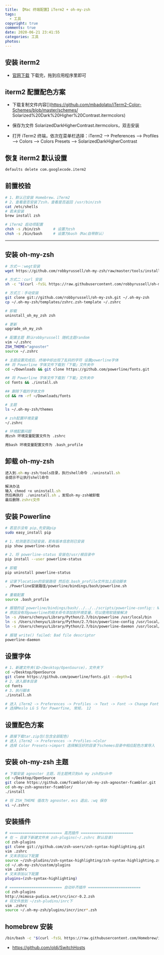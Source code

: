 ```yaml
---
title: 【Mac 终端配置】iTerm2 + oh-my-zsh
tags:
  - 工具
copyright: true
comments: true
date: 2020-06-21 23:41:55
categories: 工具
photos:
---
```


## 安装 iterm2

- [官网下载](https://iterm2.com/)
  下载完，拖到应用程序里即可

## iterm2 配置配色方案

- 下载复制文件内容[](https://github.com/mbadolato/iTerm2-Color-Schemes/blob/master/schemes/
  Solarized%20Dark%20Higher%20Contrast.itermcolors)

- 保存为文件 SolarizedDarkHigherContrast.itermcolors，双击安装

- 打开 iTerm2 终端，依次在菜单栏选择：iTerm2 –> Preferences –> Profiles –> Colors –> Colors Presets –>
  SolarizedDarkHigherContrast

## 恢复 iterm2 默认设置

```bash
defaults delete com.googlecode.iterm2
```

## 前置校验

```bash
# 1、默认已安装 Homebrew、iTerm2
# 2、查看是否安装了zsh，查看是否返回 /usr/bin/zsh
cat /etc/shells
# 若未安装
brew install zsh

# iTerm2 启动项配置
chsh -s /bin/zsh      # 设置为zsh
chsh -s /bin/bash     # 设置为bash（Mac自带默认）
```

---

<!--more-->

## 安装 oh-my-zsh

```bash
# 方式一：wegt安装
wget https://github.com/robbyrussell/oh-my-zsh/raw/master/tools/install.sh -O - | sh

# 方式二：curl 安装
sh -c "$(curl -fsSL https://raw.githubusercontent.com/robbyrussell/oh-my-zsh/master/tools/install.sh)"

# 方式三：手动安装
git clone git://github.com/robbyrussell/oh-my-zsh.git ~/.oh-my-zsh
cp ~/.oh-my-zsh/templates/zshrc.zsh-template ~/.zshrc

# 卸载
uninstall_oh_my_zsh zsh

# 更新
upgrade_oh_my_zsh

# 配置主题 默认robbyrussell 随机主题random
vim ~/.zshrc
ZSH_THEME="agnoster"
source ~/.zshrc

# 主题设置完成后，终端中却出现了乱码的字符 设置powerline字体
## 将 Powerline 字体文件下载到「下载」文件夹中
cd ~/Downloads && git clone https://github.com/powerline/fonts.git

## 将 Powerline 字体文件下载到「下载」文件夹中
cd fonts && ./install.sh

## 删除下载的字体文件
cd && rm -rf ~/Downloads/fonts

# 主题
ls ~/.oh-my-zsh/themes

# zsh配置环境变量
~/.zshrc

# 环境配置问题
用zsh 环境变量配置文件为 .zshrc

用bash 环境变量配置文件为 .bash_profile
```

## 卸载 oh-my-zsh

```js
进入到.oh-my-zsh/tools目录，执行shell命令 ./uninstall.sh
会提示不让执行shell命令

解决办法
输入 chmod +x uninstall.sh
然后再执行 ./uninstall.sh ，发现oh-my-zsh被卸载
最后删除.zshrc文件
```

## 安装 Powerline

```bash
# 若显示没有 pip,先安装pip
sudo easy_install pip

# 1、检测是否已经安装，若有版本信息则已安装
pip show powerline-status

# 2、将 powerline-status 安装在/usr/根目录中
pip install --user powerline-status

# 卸载
pip uninstall powerline-status

# 记录下location的安装路径 然后在.bash_profile文件加上启动脚本
. /Powerline安装路径/powerline/bindings/bash/powerline.sh

# 重载配置
source .bash_profile

# 报错的话`powerline/bindings/bash/../../../scripts/powerline-config:: No such file or directory`
# 原因没有将powerline的相关命令添加到环境变量，可以使用软链接解决
ln -s /Users/chenyu/Library/Python/2.7/bin/powerline /usr/local/bin
ln -s /Users/chenyu/Library/Python/2.7/bin/powerline-config /usr/local/bin
ln -s /Users/chenyu/Library/Python/2.7/bin/powerline-daemon /usr/local/bin

# 报错 write() failed: Bad file descriptor
powerline-daemon
```

## 设置字体

```bash
# 1、新建文件夹(如~/Desktop/OpenSource)，文件夹下
cd ~/Desktop/OpenSource
git clone https://github.com/powerline/fonts.git --depth=1
# 2、进入脚本目录
cd fonts
# 3、执行脚本
./install.sh

# 进入 iTerm2 -> Preferences -> Profiles -> Text -> Font -> Change Font
# 选择Meslo LG S for Powerfine, 常规， 12
```

## 设置配色方案

```bash
# 直接下载tar.zip包(包含全部配色)
# 进入 iTerm2 -> Preferences -> Profiles->Color
# 选择 Color Presets->import 选择解压好的目录下schemes目录中相应配色方案导入
```

## 安装 oh-my-zsh 主题

```bash
# 下载安装 agnoster 主题，将主题拷贝到oh my zsh的zsh中
cd ~/Desktop/OpenSource
git clone https://github.com/fcamblor/oh-my-zsh-agnoster-fcamblor.git
cd oh-my-zsh-agnoster-fcamblor/
./install

# 将 ZSH_THEME 值改为 agnoster，ecs 退出，:wq 保存
vi ~/.zshrc
```

## 安装插件

```bash
# ======================== 高亮插件 ========================
# 在 ~ 目录下新建文件夹 zsh-plugins(~/.zshrc 默认目录)
cd zsh-plugins
git clone git://github.com/zsh-users/zsh-syntax-highlighting.git
vim .zshrc
# 文末添加以下配置
source ~/zsh-pludins/zsh-syntax-highlighting/zsh-syntax-highlighting.zsh
cd ~/.oh-my-zsh/custom/plugins
vim .zshrc
# 文末添加以下配置
plugins=(zsh-syntax-highlighting)

# ======================== 自动补齐插件 ========================
cd zsh-plugins
http://mimosa-pudica.net/src/incr-0.2.zsh
# 将文件放到 ~/zsh-pludins/inrc下
vim .zshrc
source ~/.oh-my-zsh/plugins/incr/incr*.zsh
```

## homebrew 安装

```bash
/bin/bash -c "$(curl -fsSL https://raw.githubusercontent.com/Homebrew/install/HEAD/install.sh)"
```

- https://github.com/oldj/SwitchHosts
